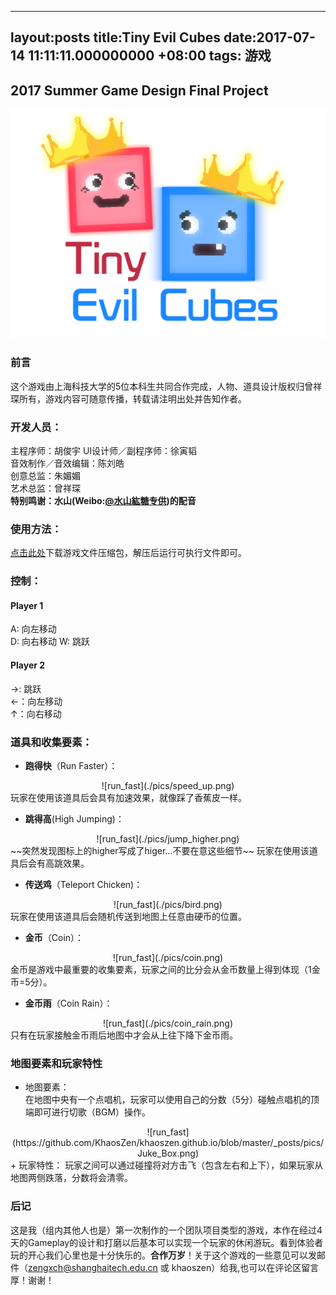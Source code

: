 
---
layout:posts
title:Tiny Evil Cubes
date:2017-07-14 11:11:11.000000000 +08:00
tags: 游戏  
---
## 2017 Summer Game Design Final Project  

![Tiny Evil Cubes](./pics/logo.png)

### 前言
这个游戏由上海科技大学的5位本科生共同合作完成，人物、道具设计版权归曾祥琛所有，游戏内容可随意传播，转载请注明出处并告知作者。
### 开发人员：
主程序师：胡俊宇
UI设计师／副程序师：徐寅韬  
音效制作／音效编辑：陈刘皓  
创意总监：朱媚媚  
艺术总监：曾祥琛  
**特别鸣谢：水山(Weibo:[@水山紘糖专供](http://weibo.com/mizuyama?refer_flag=1001030102_&retcode=6102&is_hot=1))的配音**
### 使用方法：
[点击此处](http://pan.baidu.com/share/link?shareid=4055294867&uk=2285346983？)下载游戏文件压缩包，解压后运行可执行文件即可。  

### 控制： 
#### Player 1
A: 向左移动  
D: 向右移动
W: 跳跃  
#### Player 2
→: 跳跃   
←：向左移动  
↑：向右移动

### 道具和收集要素：
+ **跑得快**（Run Faster）：  
<div align=center>
![run_fast](./pics/speed_up.png)
</div>
玩家在使用该道具后会具有加速效果，就像踩了香蕉皮一样。

+ **跳得高**(High Jumping)：
<div align=center>
![run_fast](./pics/jump_higher.png)
</div> 
~~突然发现图标上的higher写成了higer...不要在意这些细节~~  
玩家在使用该道具后会有高跳效果。

+ **传送鸡**（Teleport Chicken)：  
<div align=center>
![run_fast](./pics/bird.png)
</div> 
玩家在使用该道具后会随机传送到地图上任意由硬币的位置。

+ **金币**（Coin）：
<div align=center>
![run_fast](./pics/coin.png)
</div> 
金币是游戏中最重要的收集要素，玩家之间的比分会从金币数量上得到体现（1金币=5分）。

+ **金币雨**（Coin Rain）：
<div align=center>
![run_fast](./pics/coin_rain.png)
</div> 
只有在玩家接触金币雨后地图中才会从上往下降下金币雨。

### 地图要素和玩家特性
+ 地图要素：  
在地图中央有一个点唱机，玩家可以使用自己的分数（5分）碰触点唱机的顶端即可进行切歌（BGM）操作。
<div align=center>
![run_fast](https://github.com/KhaosZen/khaoszen.github.io/blob/master/_posts/pics/Juke_Box.png)
</div> 
+ 玩家特性：  
玩家之间可以通过碰撞将对方击飞（包含左右和上下），如果玩家从地图两侧跌落，分数将会清零。

### 后记  
这是我（组内其他人也是）第一次制作的一个团队项目类型的游戏，本作在经过4天的Gameplay的设计和打磨以后基本可以实现一个玩家的休闲游玩。看到体验者玩的开心我们心里也是十分快乐的。**合作万岁**！关于这个游戏的一些意见可以发邮件（zengxch@shanghaitech.edu.cn 或 khaoszen）给我,也可以在评论区留言厚！谢谢！
